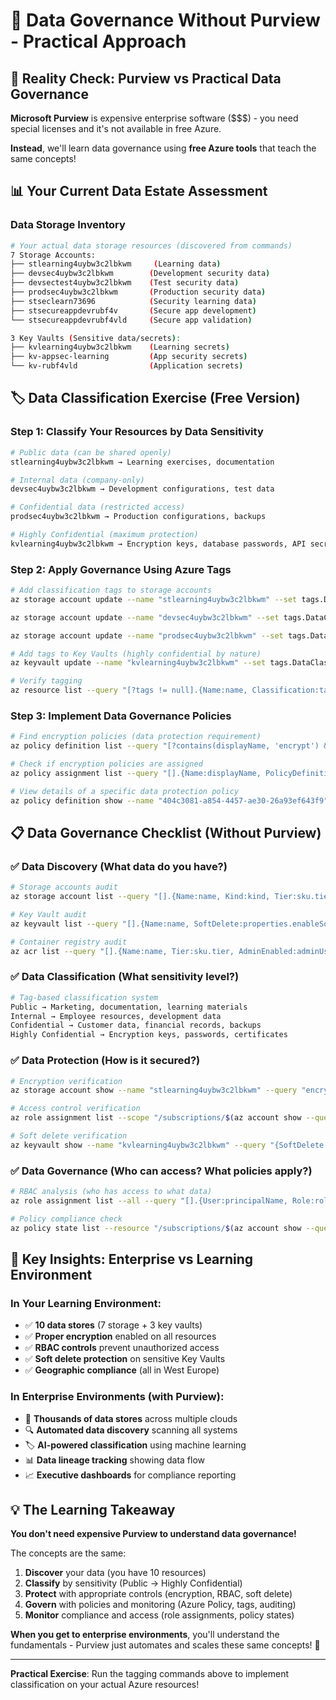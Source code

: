 # 🔧 Data Governance Without Purview - Practical Approach

## 🎯 **Reality Check**: Purview vs Practical Data Governance

**Microsoft Purview** is expensive enterprise software ($$$) - you need special licenses and it's not available in free Azure.

**Instead**, we'll learn data governance using **free Azure tools** that teach the same concepts!

## 📊 **Your Current Data Estate Assessment**

### **Data Storage Inventory**
```bash
# Your actual data storage resources (discovered from commands)
7 Storage Accounts:
├── stlearning4uybw3c2lbkwm     (Learning data)
├── devsec4uybw3c2lbkwm        (Development security data)  
├── devsectest4uybw3c2lbkwm    (Test security data)
├── prodsec4uybw3c2lbkwm       (Production security data)
├── stseclearn73696            (Security learning data)
├── stsecureappdevrubf4v       (Secure app development)
└── stsecureappdevrubf4vld     (Secure app validation)

3 Key Vaults (Sensitive data/secrets):
├── kvlearning4uybw3c2lbkwm    (Learning secrets)
├── kv-appsec-learning         (App security secrets)
└── kv-rubf4vld                (Application secrets)
```

## 🏷️ **Data Classification Exercise (Free Version)**

### **Step 1: Classify Your Resources by Data Sensitivity**
```bash
# Public data (can be shared openly)
stlearning4uybw3c2lbkwm → Learning exercises, documentation

# Internal data (company-only)  
devsec4uybw3c2lbkwm → Development configurations, test data

# Confidential data (restricted access)
prodsec4uybw3c2lbkwm → Production configurations, backups

# Highly Confidential (maximum protection)
kvlearning4uybw3c2lbkwm → Encryption keys, database passwords, API secrets
```

### **Step 2: Apply Governance Using Azure Tags**
```bash
# Add classification tags to storage accounts
az storage account update --name "stlearning4uybw3c2lbkwm" --set tags.DataClassification=Public tags.Environment=Learning

az storage account update --name "devsec4uybw3c2lbkwm" --set tags.DataClassification=Internal tags.Environment=Development

az storage account update --name "prodsec4uybw3c2lbkwm" --set tags.DataClassification=Confidential tags.Environment=Production

# Add tags to Key Vaults (highly confidential by nature)
az keyvault update --name "kvlearning4uybw3c2lbkwm" --set tags.DataClassification=HighlyConfidential tags.Environment=Learning

# Verify tagging
az resource list --query "[?tags != null].{Name:name, Classification:tags.DataClassification, Environment:tags.Environment}" --output table
```

### **Step 3: Implement Data Governance Policies**
```bash
# Find encryption policies (data protection requirement)
az policy definition list --query "[?contains(displayName, 'encrypt') && contains(displayName, 'storage')].{Name:displayName}" --output table

# Check if encryption policies are assigned
az policy assignment list --query "[].{Name:displayName, PolicyDefinition:policyDefinitionId}" --output table

# View details of a specific data protection policy
az policy definition show --name "404c3081-a854-4457-ae30-26a93ef643f9" --query "{Name:displayName, Description:description}" --output table
```

## 📋 **Data Governance Checklist (Without Purview)**

### ✅ **Data Discovery** (What data do you have?)
```bash
# Storage accounts audit
az storage account list --query "[].{Name:name, Kind:kind, Tier:sku.tier, Encrypted:encryption.services.blob.enabled}" --output table

# Key Vault audit  
az keyvault list --query "[].{Name:name, SoftDelete:properties.enableSoftDelete, PurgeProtection:properties.enablePurgeProtection}" --output table

# Container registry audit
az acr list --query "[].{Name:name, Tier:sku.tier, AdminEnabled:adminUserEnabled}" --output table
```

### ✅ **Data Classification** (What sensitivity level?)
```bash
# Tag-based classification system
Public → Marketing, documentation, learning materials
Internal → Employee resources, development data  
Confidential → Customer data, financial records, backups
Highly Confidential → Encryption keys, passwords, certificates
```

### ✅ **Data Protection** (How is it secured?)
```bash
# Encryption verification
az storage account show --name "stlearning4uybw3c2lbkwm" --query "encryption.services" --output table

# Access control verification  
az role assignment list --scope "/subscriptions/$(az account show --query id -o tsv)/resourceGroups/rg-learning-day1" --output table

# Soft delete verification
az keyvault show --name "kvlearning4uybw3c2lbkwm" --query "{SoftDelete:properties.enableSoftDelete, RetentionDays:properties.softDeleteRetentionInDays}" --output table
```

### ✅ **Data Governance** (Who can access? What policies apply?)
```bash
# RBAC analysis (who has access to what data)
az role assignment list --all --query "[].{User:principalName, Role:roleDefinitionName, Scope:scope}" --output table

# Policy compliance check
az policy state list --resource "/subscriptions/$(az account show --query id -o tsv)/resourceGroups/rg-learning-day1" --output table
```

## 🎯 **Key Insights: Enterprise vs Learning Environment**

### **In Your Learning Environment**:
- ✅ **10 data stores** (7 storage + 3 key vaults)
- ✅ **Proper encryption** enabled on all resources
- ✅ **RBAC controls** prevent unauthorized access
- ✅ **Soft delete protection** on sensitive Key Vaults
- ✅ **Geographic compliance** (all in West Europe)

### **In Enterprise Environments (with Purview)**:
- 🏢 **Thousands of data stores** across multiple clouds
- 🔍 **Automated data discovery** scanning all systems
- 🏷️ **AI-powered classification** using machine learning
- 📊 **Data lineage tracking** showing data flow
- 📈 **Executive dashboards** for compliance reporting

## 💡 **The Learning Takeaway**

**You don't need expensive Purview to understand data governance!**

The concepts are the same:
1. **Discover** your data (you have 10 resources)
2. **Classify** by sensitivity (Public → Highly Confidential) 
3. **Protect** with appropriate controls (encryption, RBAC, soft delete)
4. **Govern** with policies and monitoring (Azure Policy, tags, auditing)
5. **Monitor** compliance and access (role assignments, policy states)

**When you get to enterprise environments**, you'll understand the fundamentals - Purview just automates and scales these same concepts! 🚀

---

**Practical Exercise**: Run the tagging commands above to implement classification on your actual Azure resources!